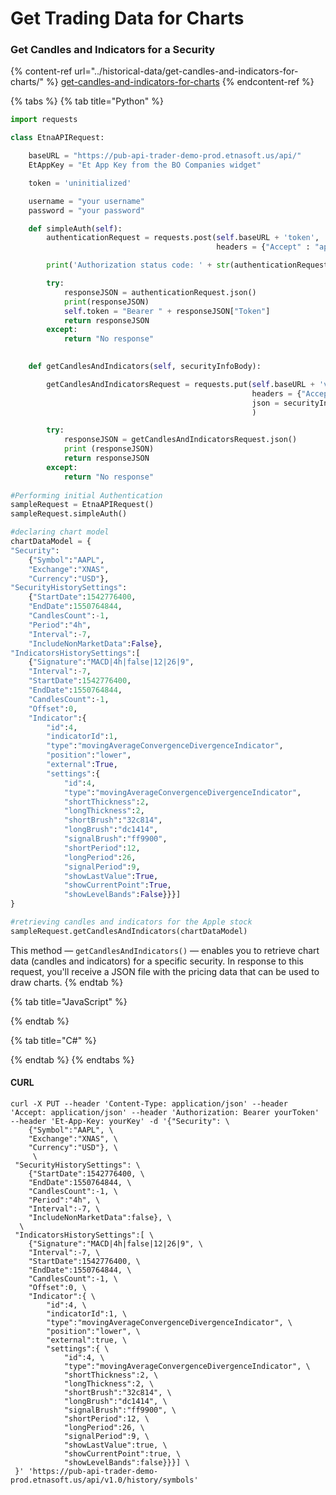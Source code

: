 # Get Trading Data for Charts

### Get Candles and Indicators for a Security

{% content-ref url="../historical-data/get-candles-and-indicators-for-charts/" %}
[get-candles-and-indicators-for-charts](../historical-data/get-candles-and-indicators-for-charts/)
{% endcontent-ref %}

{% tabs %}
{% tab title="Python" %}
```python
import requests

class EtnaAPIRequest:

	baseURL = "https://pub-api-trader-demo-prod.etnasoft.us/api/"
	EtAppKey = "Et App Key from the BO Companies widget"

	token = 'uninitialized'

	username = "your username"
	password = "your password"

	def simpleAuth(self):
		authenticationRequest = requests.post(self.baseURL + 'token', 
											  headers = {"Accept" : "application/json", "Et-App-Key" : self.EtAppKey, "Username":self.username, "Password":self.password})

		print('Authorization status code: ' + str(authenticationRequest.status_code) + '\n')

		try:
			responseJSON = authenticationRequest.json()
			print(responseJSON)
			self.token = "Bearer " + responseJSON["Token"]
			return responseJSON
		except:
			return "No response"

    
    def getCandlesAndIndicators(self, securityInfoBody):

		getCandlesAndIndicatorsRequest = requests.put(self.baseURL + 'v1.0/history/symbols/',
													  headers = {"Accept" : "application/json", "Et-App-Key" : self.EtAppKey, "Authorization":self.token},
													  json = securityInfoBody
													  )

		try:
			responseJSON = getCandlesAndIndicatorsRequest.json()
			print (responseJSON)
			return responseJSON
		except:
			return "No response"
			
#Performing initial Authentication
sampleRequest = EtnaAPIRequest()
sampleRequest.simpleAuth()

#declaring chart model
chartDataModel = {
"Security":
	{"Symbol":"AAPL",
	"Exchange":"XNAS",
	"Currency":"USD"},	
"SecurityHistorySettings":
	{"StartDate":1542776400,
	"EndDate":1550764844,
	"CandlesCount":-1,
	"Period":"4h",
	"Interval":-7,
	"IncludeNonMarketData":False},
"IndicatorsHistorySettings":[
	{"Signature":"MACD|4h|false|12|26|9",
	"Interval":-7,
	"StartDate":1542776400,
	"EndDate":1550764844,
	"CandlesCount":-1,
	"Offset":0,
	"Indicator":{
		"id":4,
		"indicatorId":1,
		"type":"movingAverageConvergenceDivergenceIndicator",
		"position":"lower",
		"external":True,
		"settings":{
			"id":4,
			"type":"movingAverageConvergenceDivergenceIndicator",
			"shortThickness":2,
			"longThickness":2,
			"shortBrush":"32c814",
			"longBrush":"dc1414",
			"signalBrush":"ff9900",
			"shortPeriod":12,
			"longPeriod":26,
			"signalPeriod":9,
			"showLastValue":True,
			"showCurrentPoint":True,
			"showLevelBands":False}}}]
}

#retrieving candles and indicators for the Apple stock
sampleRequest.getCandlesAndIndicators(chartDataModel)
```

This method — `getCandlesAndIndicators()` — enables you to retrieve chart data (candles and indicators) for a specific security. In response to this request, you'll receive a JSON file with the pricing data that can be used to draw charts.&#x20;
{% endtab %}

{% tab title="JavaScript" %}

{% endtab %}

{% tab title="C#" %}

{% endtab %}
{% endtabs %}

#### CURL

```
curl -X PUT --header 'Content-Type: application/json' --header 'Accept: application/json' --header 'Authorization: Bearer yourToken' --header 'Et-App-Key: yourKey' -d '{"Security": \ 
 	{"Symbol":"AAPL", \ 
 	"Exchange":"XNAS", \ 
 	"Currency":"USD"}, \ 
 	 \ 
 "SecurityHistorySettings": \ 
 	{"StartDate":1542776400, \ 
 	"EndDate":1550764844, \ 
 	"CandlesCount":-1, \ 
 	"Period":"4h", \ 
 	"Interval":-7, \ 
 	"IncludeNonMarketData":false}, \ 
  \ 
 "IndicatorsHistorySettings":[ \ 
 	{"Signature":"MACD|4h|false|12|26|9", \ 
 	"Interval":-7, \ 
 	"StartDate":1542776400, \ 
 	"EndDate":1550764844, \ 
 	"CandlesCount":-1, \ 
 	"Offset":0, \ 
 	"Indicator":{ \ 
 		"id":4, \ 
 		"indicatorId":1, \ 
 		"type":"movingAverageConvergenceDivergenceIndicator", \ 
 		"position":"lower", \ 
 		"external":true, \ 
 		"settings":{ \ 
 			"id":4, \ 
 			"type":"movingAverageConvergenceDivergenceIndicator", \ 
 			"shortThickness":2, \ 
 			"longThickness":2, \ 
 			"shortBrush":"32c814", \ 
 			"longBrush":"dc1414", \ 
 			"signalBrush":"ff9900", \ 
 			"shortPeriod":12, \ 
 			"longPeriod":26, \ 
 			"signalPeriod":9, \ 
 			"showLastValue":true, \ 
 			"showCurrentPoint":true, \ 
 			"showLevelBands":false}}}] \ 
 }' 'https://pub-api-trader-demo-prod.etnasoft.us/api/v1.0/history/symbols'
```
